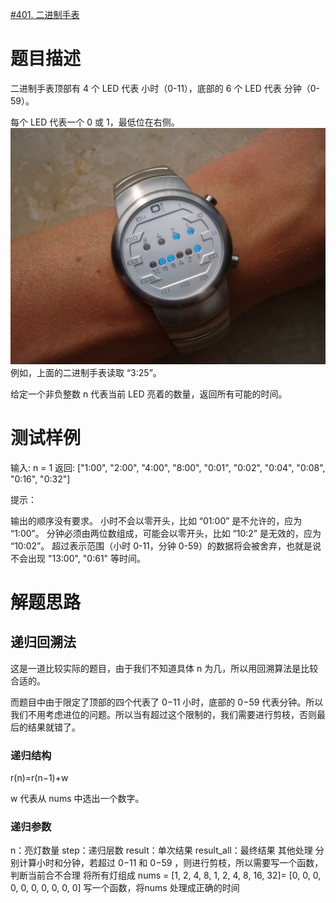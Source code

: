 [#401. 二进制手表](https://leetcode-cn.com/problems/binary-watch/)
# 题目描述
二进制手表顶部有 4 个 LED 代表 小时（0-11），底部的 6 个 LED 代表 分钟（0-59）。

每个 LED 代表一个 0 或 1，最低位在右侧。
![401二进制手表](/utils/401二进制手表.jpg)
例如，上面的二进制手表读取 “3:25”。

给定一个非负整数 n 代表当前 LED 亮着的数量，返回所有可能的时间。

# 测试样例
输入: n = 1
返回: ["1:00", "2:00", "4:00", "8:00", "0:01", "0:02", "0:04", "0:08", "0:16", "0:32"]


提示：

输出的顺序没有要求。
小时不会以零开头，比如 “01:00” 是不允许的，应为 “1:00”。
分钟必须由两位数组成，可能会以零开头，比如 “10:2” 是无效的，应为 “10:02”。
超过表示范围（小时 0-11，分钟 0-59）的数据将会被舍弃，也就是说不会出现 "13:00", "0:61" 等时间。

# 解题思路
## 递归回溯法
这是一道比较实际的题目，由于我们不知道具体 n 为几，所以用回溯算法是比较合适的。

而题目中由于限定了顶部的四个代表了 0−11 小时，底部的 0−59 代表分钟。所以我们不用考虑进位的问题。所以当有超过这个限制的，我们需要进行剪枝，否则最后的结果就错了。

### 递归结构
r(n)=r(n−1)+w

w 代表从 nums 中选出一个数字。
### 递归参数
n：亮灯数量
step：递归层数
result：单次结果
result_all：最终结果
其他处理
分别计算小时和分钟，若超过 0−11 和 0−59 ，则进行剪枝，所以需要写一个函数，判断当前合不合理
将所有灯组成 nums = [1, 2, 4, 8, 1, 2, 4, 8, 16, 32]= [0, 0, 0, 0, 0, 0, 0, 0, 0, 0]
写一个函数，将nums 处理成正确的时间
